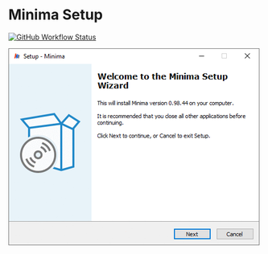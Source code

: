 Minima Setup
===
[![GitHub Workflow Status](https://img.shields.io/github/workflow/status/nikolaybespalov/minima-setup/Build?label=Build)](https://github.com/nikolaybespalov/winsw-maven-plugin/actions?query=workflow%3ABuild)

![Description](minima-setup.gif "Title")
